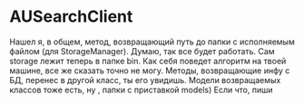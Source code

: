 # AUSearchClient
Нашел я, в общем, метод, возвращающий путь до папки с исполняемым файлом (для  StorageManager). Думаю, так все будет работать. Сам storage лежит теперь в папке bin.
Как себя поведет алгоритм на твоей машине, все же сказать точно не могу.
Методы, возвращающие инфу с БД, перенес в другой класс,
ты его увидишь. 
Модели возвращаемых классов тоже есть, ну , папки с приставкой models)
Если что, пиши
